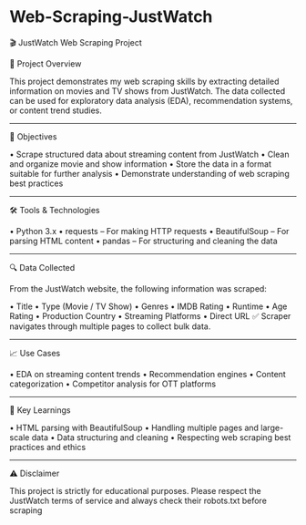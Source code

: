 # Web-Scraping-JustWatch

🎬 JustWatch Web Scraping Project

📌 Project Overview

This project demonstrates my web scraping skills by extracting detailed information on movies and TV shows from JustWatch. The data collected can be used for exploratory data analysis (EDA), recommendation systems, or content trend studies.
________________________________________
🎯 Objectives

•	Scrape structured data about streaming content from JustWatch
•	Clean and organize movie and show information
•	Store the data in a format suitable for further analysis
•	Demonstrate understanding of web scraping best practices
________________________________________
🛠️ Tools & Technologies

•	Python 3.x
•	requests – For making HTTP requests
•	BeautifulSoup – For parsing HTML content
•	pandas – For structuring and cleaning the data
________________________________________
🔍 Data Collected

From the JustWatch website, the following information was scraped:

•	Title
•	Type (Movie / TV Show)
•	Genres
•	IMDB Rating
•	Runtime
•	Age Rating
•	Production Country
•	Streaming Platforms
•	Direct URL
✅ Scraper navigates through multiple pages to collect bulk data.
________________________________________
📈 Use Cases

•	EDA on streaming content trends
•	Recommendation engines
•	Content categorization
•	Competitor analysis for OTT platforms
________________________________________
🧠 Key Learnings

•	HTML parsing with BeautifulSoup
•	Handling multiple pages and large-scale data
•	Data structuring and cleaning
•	Respecting web scraping best practices and ethics
________________________________________
⚠️ Disclaimer

This project is strictly for educational purposes. Please respect the JustWatch terms of service and always check their robots.txt before scraping
